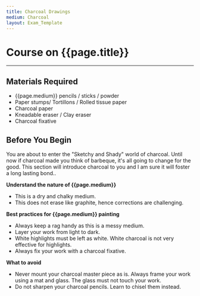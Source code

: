 ```yaml
---
title: Charcoal Drawings
medium: Charcoal
layout: Exam_Template
---
```


# Course on {{page.title}}

***
## Materials Required
* {{page.medium}} pencils / sticks / powder
* Paper stumps/ Tortillons / Rolled tissue paper
* Charcoal paper
* Kneadable eraser / Clay eraser
* Charcoal fixative

## Before You Begin

You are about to enter the "Sketchy and Shady" world of charcoal. Until now if charcoal made you think of barbeque, it's all going to change for the good. This section will introduce charcoal to you and I am sure it will foster a long lasting bond..

**Understand the nature of {{page.medium}}**
* This is a dry and chalky medium.
* This does not erase like graphite, hence corrections are challenging.


**Best practices for {{page.medium}} painting**
* Always keep a rag handy as this is a messy medium.
* Layer your work from light to dark.
* White highlights must be left as white. White charcoal is not very effective for highlights. 
* Always fix your work with a charcoal fixative.

**What to avoid**
* Never mount your charcoal master piece as is. Always frame your work using a mat and glass. The glass must not touch your work.
* Do not sharpen your charcoal pencils. Learn to chisel them instead.